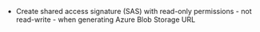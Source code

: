 - Create shared access signature (SAS) with read-only permissions - not read-write - when generating Azure Blob Storage URL